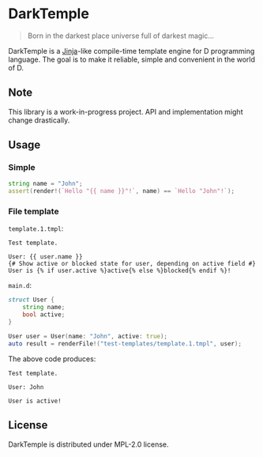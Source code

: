# DarkTemple

> Born in the darkest place universe full of darkest magic...

DarkTemple is a [Jinja](https://jinja.palletsprojects.com/en/stable/)-like compile-time template engine for D programming language.
The goal is to make it reliable, simple and convenient in the world of D.

## Note

This library is a work-in-progress project. API and implementation might change drastically.

## Usage

### Simple

```d
string name = "John";
assert(render!(`Hello "{{ name }}"!`, name) == `Hello "John"!`);
```

### File template

`template.1.tmpl`:

```jinja
Test template.

User: {{ user.name }}
{# Show active or blocked state for user, depending on active field #}
User is {% if user.active %}active{% else %}blocked{% endif %}!
```

`main.d`:

```d
struct User {
    string name;
    bool active;
}

User user = User(name: "John", active: true);
auto result = renderFile!("test-templates/template.1.tmpl", user);
```

The above code produces:

```
Test template.

User: John

User is active!
```

## License

DarkTemple is distributed under MPL-2.0 license.
